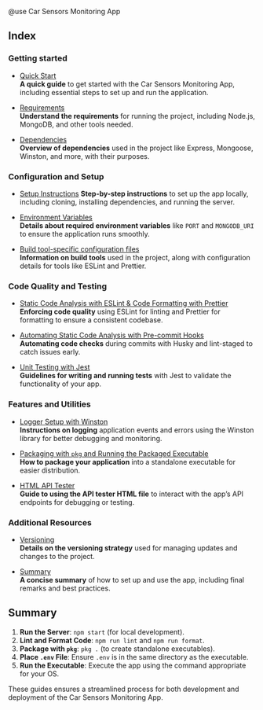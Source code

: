 @use Car Sensors Monitoring App

Index
---

### Getting started

- [Quick Start](supplementary_docs/Quick_Start.md)  
  **A quick guide** to get started with the Car Sensors Monitoring App, including essential steps to set up and run the application.

- [Requirements](supplementary_docs/Requirements.md)  
  **Understand the requirements** for running the project, including Node.js, MongoDB, and other tools needed.

- [Dependencies](supplementary_docs/Dependencies.md)  
  **Overview of dependencies** used in the project like Express, Mongoose, Winston, and more, with their purposes.

### Configuration and Setup

- [Setup Instructions](supplementary_docs/Setup_instructions.md) 
  **Step-by-step instructions** to set up the app locally, including cloning, installing dependencies, and running the server.

- [Environment Variables](supplementary_docs/Environment_variables.md)  
  **Details about required environment variables** like `PORT` and `MONGODB_URI` to ensure the application runs smoothly.

- [Build tool-specific configuration files](supplementary_docs/BUILD_CONFIGURATION.md)  
  **Information on build tools** used in the project, along with configuration details for tools like ESLint and Prettier.

### Code Quality and Testing

- [Static Code Analysis with ESLint & Code Formatting with Prettier](supplementary_docs/CODE_ANALYSIS_AND_FORMATTING.md)  
  **Enforcing code quality** using ESLint for linting and Prettier for formatting to ensure a consistent codebase.

- [Automating Static Code Analysis with Pre-commit Hooks](supplementary_docs/PRE_COMMIT_HOOKS.md)  
  **Automating code checks** during commits with Husky and lint-staged to catch issues early.

- [Unit Testing with Jest](supplementary_docs/UNIT_TESTING.md)  
  **Guidelines for writing and running tests** with Jest to validate the functionality of your app.

### Features and Utilities

- [Logger Setup with Winston](supplementary_docs/LOGGER_SETUP.md)  
  **Instructions on logging** application events and errors using the Winston library for better debugging and monitoring.

- [Packaging with `pkg` and Running the Packaged Executable](supplementary_docs/packaging-with-pkg.md)  
  **How to package your application** into a standalone executable for easier distribution.

- [HTML API Tester](supplementary_docs/HTML_ARI_TESTER.md)  
  **Guide to using the API tester HTML file** to interact with the app’s API endpoints for debugging or testing.

### Additional Resources

- [Versioning](supplementary_docs/VERSIONING_GUIDE.md)  
  **Details on the versioning strategy** used for managing updates and changes to the project.

- [Summary](#summary)  
  **A concise summary** of how to set up and use the app, including final remarks and best practices.


## Summary

1. **Run the Server**: `npm start` (for local development).
2. **Lint and Format Code**: `npm run lint` and `npm run format`.
3. **Package with `pkg`**: `pkg .` (to create standalone executables).
4. **Place `.env` File**: Ensure `.env` is in the same directory as the executable.
5. **Run the Executable**: Execute the app using the command appropriate for your OS.

These guides ensures a streamlined process for both development and deployment of the Car Sensors Monitoring App.